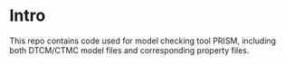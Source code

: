 # Intro
This repo contains code used for model checking tool PRISM, including both DTCM/CTMC model files and corresponding property files.
